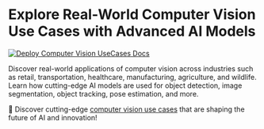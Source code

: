 # Explore Real-World Computer Vision Use Cases with Advanced AI Models

[![Deploy Computer Vision UseCases Docs](https://github.com/RizwanMunawar/visionusecases/actions/workflows/deploy.yml/badge.svg)](https://github.com/RizwanMunawar/visionusecases/actions/workflows/deploy.yml)

Discover real-world applications of computer vision across industries such as retail, transportation, healthcare, manufacturing, agriculture, and wildlife. Learn how cutting-edge AI models are used for object detection, image segmentation, object tracking, pose estimation, and more.

🚀 Discover cutting-edge [computer vision use cases](https://rizwanmunawar.github.io/visionusecases/) that are shaping the future of AI and innovation!

